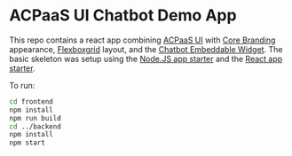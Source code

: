 # ACPaaS UI Chatbot Demo App

This repo contains a react app combining [ACPaaS UI](https://github.com/digipolisantwerp/acpaas-ui_react) with [Core Branding](https://a-ui.github.io/core_branding_scss/) appearance, [Flexboxgrid](https://github.com/a-ui/core_flexboxgrid_scss) layout, and the [Chatbot Embeddable Widget](https://widgets-o.antwerpen.be). The basic skeleton was setup using the [Node.JS app starter](https://github.com/digipolisantwerp/starter-kit_app_nodejs) and the [React app starter](https://github.com/digipolisantwerp/starter-kit-react_app_nodejs).

To run:

```sh
cd frontend
npm install
npm run build
cd ../backend
npm install
npm start
```
